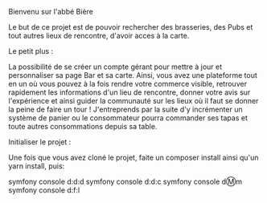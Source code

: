 Bienvenu sur l'abbé Bière

Le but de ce projet est de pouvoir rechercher des brasseries, des Pubs et tout autres lieux de rencontre, d'avoir acces à la carte.

Le petit plus :

La possibilité de se créer un compte gérant pour mettre à jour et personnaliser sa page Bar et sa carte.
Ainsi, vous avez une plateforme tout en un où vous pouvez à la fois rendre votre commerce visible, retrouver rapidement les informations d'un lieu de rencontre, donner votre avis sur l'expérience et ainsi guider la communauté sur les lieux où il faut se donner la peine de faire un tour !
J'entreprends par la suite d'y incrémenter un système de panier ou le consommateur pourra commander ses tapas et toute autres consommations depuis sa table.

Initialiser le projet :

Une fois que vous avez cloné le projet, faite un composer install ainsi qu'un yarn install, puis:

symfony console d:d:d
symfony console d:d:c
symfony console d:m:m
symfony console d:f:l


